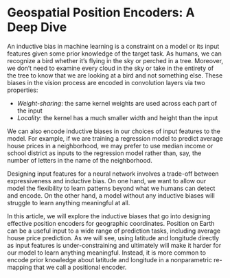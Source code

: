 # Geospatial Position Encoders: A Deep Dive

An inductive bias in machine learning is a constraint on a model or its input features given some prior knowledge of the target task. As humans, we can recognize a bird whether it’s flying in the sky or perched in a tree. Moreover, we don’t need to examine every cloud in the sky or take in the entirety of the tree to know that we are looking at a bird and not something else. These biases in the vision process are encoded in convolution layers via two properties: 

- *Weight-sharing*: the same kernel weights are used across each part of the input  
- *Locality*: the kernel has a much smaller width and height than the input 

We can also encode inductive biases in our choices of input features to the model. For example, if we are training a regression model to predict average house prices in a neighborhood, we may prefer to use median income or school district as inputs to the regression model rather than, say, the number of letters in the name of the neighborhood. 

Designing input features for a neural network involves a trade-off between expressiveness and inductive bias. On one hand, we want to allow our model the flexibility to learn patterns beyond what we humans can detect and encode. On the other hand, a model without any inductive biases will struggle to learn anything meaningful at all. 

 In this article, we will explore the inductive biases that go into designing effective position encoders for geographic coordinates. Position on Earth can be a useful input to a wide range of prediction tasks, including average house price prediction. As we will see, using latitude and longitude directly as input features is under-constraining and ultimately will make it harder for our model to learn anything meaningful. Instead, it is more common to encode prior knowledge about latitude and longitude in a nonparametric re-mapping that we call a positional encoder. 